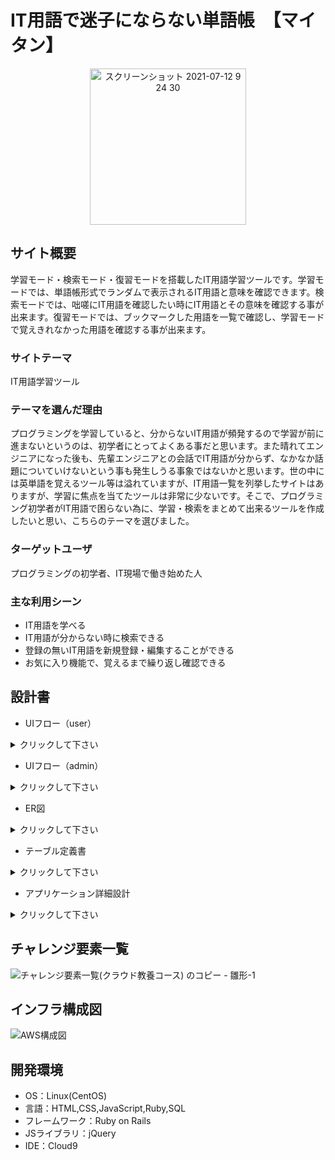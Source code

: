 # IT用語で迷子にならない単語帳　【マイタン】
<div align="center">
  <img width="250" height="250" alt="スクリーンショット 2021-07-12 9 24 30" src="https://user-images.githubusercontent.com/82991184/129829229-cfe28aa7-1de5-409f-8613-0387a0886ab8.png" title = "マイタン">
</div>

## サイト概要
学習モード・検索モード・復習モードを搭載したIT用語学習ツールです。学習モードでは、単語帳形式でランダムで表示されるIT用語と意味を確認できます。検索モードでは、咄嗟にIT用語を確認したい時にIT用語とその意味を確認する事が出来ます。復習モードでは、ブックマークした用語を一覧で確認し、学習モードで覚えきれなかった用語を確認する事が出来ます。

### サイトテーマ
IT用語学習ツール

### テーマを選んだ理由
プログラミングを学習していると、分からないIT用語が頻発するので学習が前に進まないというのは、初学者にとってよくある事だと思います。また晴れてエンジニアになった後も、先輩エンジニアとの会話でIT用語が分からず、なかなか話題についていけないという事も発生しうる事象ではないかと思います。世の中には英単語を覚えるツール等は溢れていますが、IT用語一覧を列挙したサイトはありますが、学習に焦点を当てたツールは非常に少ないです。そこで、プログラミング初学者がIT用語で困らない為に、学習・検索をまとめて出来るツールを作成したいと思い、こちらのテーマを選びました。

### ターゲットユーザ
プログラミングの初学者、IT現場で働き始めた人

### 主な利用シーン
- IT用語を学べる
- IT用語が分からない時に検索できる
- 登録の無いIT用語を新規登録・編集することができる
- お気に入り機能で、覚えるまで繰り返し確認できる

## 設計書
- UIフロー（user）</br>
<details>
  <summary>クリックして下さい</summary>

  ![ui_flows_ec_MAITAN.pdf](https://github.com/momoka0508/PF_MAITAN/files/7099207/ui_flows_ec_MAITAN.pdf)

</details>

- UIフロー（admin）</br>
<details>
  <summary>クリックして下さい</summary>

  ![ui_flows_admin_MAITAN](https://user-images.githubusercontent.com/82991184/130547529-3800ba6b-33b4-48b7-af96-e29ac6121c97.jpg)

</details>

- ER図</br>
<details>
  <summary>クリックして下さい</summary>

  ![ER_MAITAN.drawio.pdf](https://github.com/momoka0508/PF_MAITAN/files/7099272/ER_MAITAN.drawio.pdf)

</details>

- テーブル定義書</br>
<details>
  <summary>クリックして下さい</summary>

  ![テーブル定義書_MAITAN xlsx - テーブル定義-1](https://user-images.githubusercontent.com/82991184/129828971-3755e62e-8816-43bc-b9d2-76c22a648db2.jpg)

</details>

- アプリケーション詳細設計</br>
<details>
  <summary>クリックして下さい</summary>

  ![アプリケーション詳細設計_MAITAN xlsx - ルーティング-1](https://user-images.githubusercontent.com/82991184/129828807-d04075f9-0e11-4666-a036-e3e01de4f995.jpg)

</details>

## チャレンジ要素一覧
![チャレンジ要素一覧(クラウド教養コース) のコピー - 雛形-1](https://user-images.githubusercontent.com/82991184/130548215-97ca6fa4-9f72-432c-9ec9-4d3e5095f135.jpg)

## インフラ構成図
![AWS構成図](https://user-images.githubusercontent.com/82991184/130548757-72b587e8-6711-484e-9837-bb8e38370f99.jpg)

## 開発環境
- OS：Linux(CentOS)
- 言語：HTML,CSS,JavaScript,Ruby,SQL
- フレームワーク：Ruby on Rails
- JSライブラリ：jQuery
- IDE：Cloud9